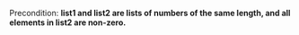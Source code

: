 Precondition: **list1 and list2 are lists of numbers of the same length, and all elements in list2 are non-zero.**
